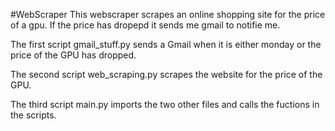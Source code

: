 #WebScraper
This webscraper scrapes an online shopping site for the price of a gpu. If the price has dropepd it sends me gmail to notifie me.



The first script gmail_stuff.py sends a Gmail when it is either monday or the price of the GPU has dropped.

The second script web_scraping.py scrapes the website for the price of the GPU.

The third script main.py imports the two other files and calls the fuctions in the scripts.
